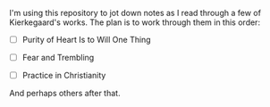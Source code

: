 I'm using this repository to jot down notes as I read through a few of Kierkegaard's works. The plan is to work through them in this order:

- [ ] Purity of Heart Is to Will One Thing

- [ ] Fear and Trembling

- [ ] Practice in Christianity

And perhaps others after that.
